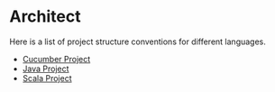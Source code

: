 # Architect

Here is a list of project structure conventions for different languages.

- [Cucumber Project](https://github.com/mlin6436/eden/blob/master/architect/cucumber%20project%20structure.md)
- [Java Project](https://github.com/mlin6436/eden/blob/master/architect/java%20project%20structure.md)
- [Scala Project](https://github.com/mlin6436/eden/blob/master/architect/scala%20project%20structure.md)

